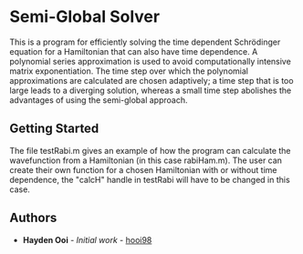 # Semi-Global Solver

This is a program for efficiently solving the time dependent Schrödinger equation for a Hamiltonian that can also have time dependence. A polynomial series approximation is used to avoid computationally intensive matrix exponentiation. The time step over which the polynomial approximations are calculated are chosen adaptively; a time step that is too large leads to a diverging solution, whereas a small time step abolishes the advantages of using the semi-global approach.  

## Getting Started

The file testRabi.m gives an example of how the program can calculate the wavefunction from a Hamiltonian (in this case rabiHam.m). The user can create their own function for a chosen Hamiltonian with or without time dependence, the "calcH" handle in testRabi will have to be changed in this case. 

## Authors

* **Hayden Ooi** - *Initial work* - [hooi98](https://github.com/hooi98)
